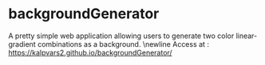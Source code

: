 # backgroundGenerator
A pretty simple web application allowing users to generate two color linear-gradient combinations as a background. \newline
Access at : https://kalpvars2.github.io/backgroundGenerator/ 
